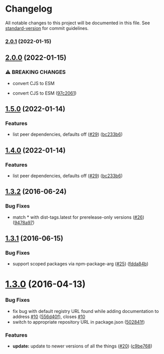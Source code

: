 # Changelog

All notable changes to this project will be documented in this file. See [standard-version](https://github.com/conventional-changelog/standard-version) for commit guidelines.

### [2.0.1](https://github.com/npm/npm-remote-ls/compare/v2.0.0...v2.0.1) (2022-01-15)

## [2.0.0](https://github.com/npm/npm-remote-ls/compare/v1.5.0...v2.0.0) (2022-01-15)


### ⚠ BREAKING CHANGES

* convert CJS to ESM

* convert CJS to ESM ([97c2061](https://github.com/npm/npm-remote-ls/commit/97c20617b339a8f7c8db2e47bc5fc3de4f24368c))

## [1.5.0](https://github.com/npm/npm-remote-ls/compare/v1.3.2...v1.5.0) (2022-01-14)


### Features

* list peer dependencies, defaults off ([#29](https://github.com/npm/npm-remote-ls/issues/29)) ([bc233b6](https://github.com/npm/npm-remote-ls/commit/bc233b6e15364c3868362030d5b00aa43cc48696))

## [1.4.0](https://github.com/npm/npm-remote-ls/compare/v1.3.2...v1.4.0) (2022-01-14)


### Features

* list peer dependencies, defaults off ([#29](https://github.com/npm/npm-remote-ls/issues/29)) ([bc233b6](https://github.com/npm/npm-remote-ls/commit/bc233b6e15364c3868362030d5b00aa43cc48696))

<a name="1.3.2"></a>
## [1.3.2](https://github.com/npm/npm-remote-ls/compare/v1.3.1...v1.3.2) (2016-06-24)


### Bug Fixes

* match * with dist-tags.latest for prerelease-only versions ([#26](https://github.com/npm/npm-remote-ls/issues/26)) ([9478a97](https://github.com/npm/npm-remote-ls/commit/9478a97))



<a name="1.3.1"></a>
## [1.3.1](https://github.com/npm/npm-remote-ls/compare/v1.3.0...v1.3.1) (2016-06-15)


### Bug Fixes

* support scoped packages via npm-package-arg ([#25](https://github.com/npm/npm-remote-ls/issues/25)) ([fdda84b](https://github.com/npm/npm-remote-ls/commit/fdda84b))



<a name="1.3.0"></a>
# [1.3.0](https://github.com/npm/npm-remote-ls/compare/v1.2.0...v1.3.0) (2016-04-13)


### Bug Fixes

* fix bug with default registry URL found while adding documentation to address [#10](https://github.com/npm/npm-remote-ls/issues/10) ([556d40f](https://github.com/npm/npm-remote-ls/commit/556d40f)), closes [#10](https://github.com/npm/npm-remote-ls/issues/10)
* switch to appropriate repository URL in package.json ([502841f](https://github.com/npm/npm-remote-ls/commit/502841f))

### Features

* **update:** update to newer versions of all the things ([#20](https://github.com/npm/npm-remote-ls/issues/20)) ([c9be768](https://github.com/npm/npm-remote-ls/commit/c9be768))
